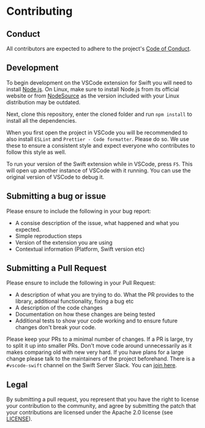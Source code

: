 # Contributing

## Conduct

All contributors are expected to adhere to the project's [Code of Conduct](CODE_OF_CONDUCT.md).

## Development

To begin development on the VSCode extension for Swift you will need to install [Node.js](https://nodejs.org). On Linux, make sure to install Node.js from its official website or from [NodeSource](https://github.com/nodesource/distributions/) as the version included with your Linux distribution may be outdated.

Next, clone this repository, enter the cloned folder and run `npm install` to install all the dependencies.

When you first open the project in VSCode you will be recommended to also install `ESLint` and `Prettier - Code formatter`. Please do so. We use these to ensure a consistent style and expect everyone who contributes to follow this style as well. 

To run your version of the Swift extension while in VSCode, press `F5`. This will open up another instance of VSCode with it running. You can use the original version of VSCode to debug it. 

## Submitting a bug or issue

Please ensure to include the following in your bug report:
- A consise description of the issue, what happened and what you expected.
- Simple reproduction steps
- Version of the extension you are using
- Contextual information (Platform, Swift version etc)

## Submitting a Pull Request

Please ensure to include the following in your Pull Request:
- A description of what you are trying to do. What the PR provides to the library, additional functionality, fixing a bug etc
- A description of the code changes
- Documentation on how these changes are being tested
- Additional tests to show your code working and to ensure future changes don't break your code.

Please keep your PRs to a minimal number of changes. If a PR is large, try to split it up into smaller PRs. Don't move code around unnecessarily as it makes comparing old with new very hard. If you have plans for a large change please talk to the maintainers of the project beforehand. There is a `#vscode-swift` channel on the Swift Server Slack. You can [join here](https://join.slack.com/t/swift-server/shared_invite/zt-5jv0mzlu-1HnA~7cpjL6IfmZqd~yQ2A).

## Legal
By submitting a pull request, you represent that you have the right to license your contribution to the community, and agree by submitting the patch that your contributions are licensed under the Apache 2.0 license (see [LICENSE](LICENSE)).
